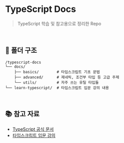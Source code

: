 # TypeScript Docs
> TypeScript 학습 및 참고용으로 정리한 Repo

<br/>

## 📁 폴더 구조
```
/typescript-docs
└── docs/
    ├── basics/        # 타입스크립트 기초 문법
    ├── advanced/      # 제네릭, 조건부 타입 등 고급 주제
    └── utils/         # 자주 쓰는 유틸 타입들
└── learn-typescript/  # 타입스크립트 입문 강의 내용
```

<br/>


## 📚 참고 자료
- [TypeScript 공식 문서](https://www.typescriptlang.org/docs/)
- [타입스크립트 입문 강의](https://www.inflearn.com/course/%ED%83%80%EC%9E%85%EC%8A%A4%ED%81%AC%EB%A6%BD%ED%8A%B8-%EC%9E%85%EB%AC%B8/dashboard)
